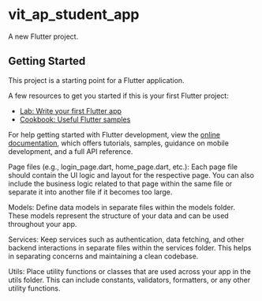 # vit_ap_student_app

A new Flutter project.

## Getting Started

This project is a starting point for a Flutter application.

A few resources to get you started if this is your first Flutter project:

- [Lab: Write your first Flutter app](https://docs.flutter.dev/get-started/codelab)
- [Cookbook: Useful Flutter samples](https://docs.flutter.dev/cookbook)

For help getting started with Flutter development, view the
[online documentation](https://docs.flutter.dev/), which offers tutorials,
samples, guidance on mobile development, and a full API reference.


Page files (e.g., login_page.dart, home_page.dart, etc.): Each page file should contain the UI logic and layout for the respective page. You can also include the business logic related to that page within the same file or separate it into another file if it becomes too large.

Models: Define data models in separate files within the models folder. These models represent the structure of your data and can be used throughout your app.

Services: Keep services such as authentication, data fetching, and other backend interactions in separate files within the services folder. This helps in separating concerns and maintaining a clean codebase.

Utils: Place utility functions or classes that are used across your app in the utils folder. This can include constants, validators, formatters, or any other utility functions.